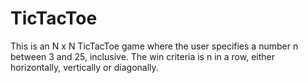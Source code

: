 # TicTacToe
This is an N x N TicTacToe game where the user specifies a number n between 3 and 25, inclusive.
The win criteria is n in a row, either horizontally, vertically or diagonally.
